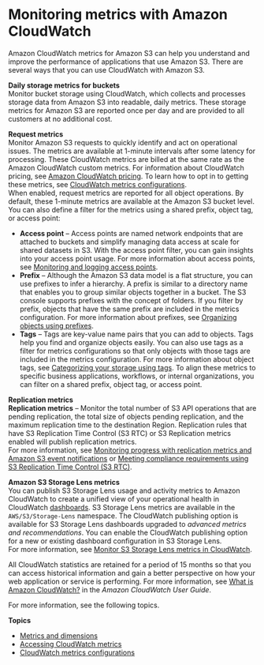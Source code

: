 # Monitoring metrics with Amazon CloudWatch<a name="cloudwatch-monitoring"></a>

Amazon CloudWatch metrics for Amazon S3 can help you understand and improve the performance of applications that use Amazon S3\. There are several ways that you can use CloudWatch with Amazon S3\.

**Daily storage metrics for buckets**  
Monitor bucket storage using CloudWatch, which collects and processes storage data from Amazon S3 into readable, daily metrics\. These storage metrics for Amazon S3 are reported once per day and are provided to all customers at no additional cost\.

**Request metrics**   
Monitor Amazon S3 requests to quickly identify and act on operational issues\. The metrics are available at 1\-minute intervals after some latency for processing\. These CloudWatch metrics are billed at the same rate as the Amazon CloudWatch custom metrics\. For information about CloudWatch pricing, see [Amazon CloudWatch pricing](https://aws.amazon.com/cloudwatch/pricing/)\. To learn how to opt in to getting these metrics, see [CloudWatch metrics configurations](metrics-configurations.md)\.  
When enabled, request metrics are reported for all object operations\. By default, these 1\-minute metrics are available at the Amazon S3 bucket level\. You can also define a filter for the metrics using a shared prefix, object tag, or access point:  
+ **Access point** – Access points are named network endpoints that are attached to buckets and simplify managing data access at scale for shared datasets in S3\. With the access point filter, you can gain insights into your access point usage\. For more information about access points, see [Monitoring and logging access points](access-points-monitoring-logging.md)\.
+ **Prefix** – Although the Amazon S3 data model is a flat structure, you can use prefixes to infer a hierarchy\. A prefix is similar to a directory name that enables you to group similar objects together in a bucket\. The S3 console supports prefixes with the concept of folders\. If you filter by prefix, objects that have the same prefix are included in the metrics configuration\. For more information about prefixes, see [Organizing objects using prefixes](using-prefixes.md)\. 
+ **Tags** – Tags are key\-value name pairs that you can add to objects\. Tags help you find and organize objects easily\. You can also use tags as a filter for metrics configurations so that only objects with those tags are included in the metrics configuration\. For more information about object tags, see [Categorizing your storage using tags](object-tagging.md)\. 
To align these metrics to specific business applications, workflows, or internal organizations, you can filter on a shared prefix, object tag, or access point\. 

**Replication metrics**  
**Replication metrics** – Monitor the total number of S3 API operations that are pending replication, the total size of objects pending replication, and the maximum replication time to the destination Region\. Replication rules that have S3 Replication Time Control \(S3 RTC\) or S3 Replication metrics enabled will publish replication metrics\.   
For more information, see [Monitoring progress with replication metrics and Amazon S3 event notifications](replication-metrics.md) or [Meeting compliance requirements using S3 Replication Time Control \(S3 RTC\)](replication-time-control.md)\.

**Amazon S3 Storage Lens metrics**  
You can publish S3 Storage Lens usage and activity metrics to Amazon CloudWatch to create a unified view of your operational health in CloudWatch [dashboards](https://docs.aws.amazon.com/AmazonCloudWatch/latest/monitoring/CloudWatch_Dashboards.html)\. S3 Storage Lens metrics are available in the `AWS/S3/Storage-Lens` namespace\. The CloudWatch publishing option is available for S3 Storage Lens dashboards upgraded to *advanced metrics and recommendations*\. You can enable the CloudWatch publishing option for a new or existing dashboard configuration in S3 Storage Lens\.  
For more information, see [Monitor S3 Storage Lens metrics in CloudWatch](storage_lens_view_metrics_cloudwatch.md)\.

All CloudWatch statistics are retained for a period of 15 months so that you can access historical information and gain a better perspective on how your web application or service is performing\. For more information, see [What is Amazon CloudWatch?](https://docs.aws.amazon.com/AmazonCloudWatch/latest/monitoring/WhatIsCloudWatch.html) in the *Amazon CloudWatch User Guide*\.

For more information, see the following topics\.

**Topics**
+ [Metrics and dimensions](metrics-dimensions.md)
+ [Accessing CloudWatch metrics](cloudwatch-monitoring-accessing.md)
+ [CloudWatch metrics configurations](metrics-configurations.md)
